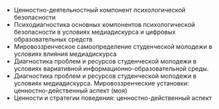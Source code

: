 - Ценностно-деятельностный компонент психологической безопасности
- Психодиагностика основных компонентов психологической безопасности в условиях медиадискурса и цифровых образовательных средств
- Мировоззренческое самоопределение студенческой молодежи в условиях влияния медиадискурса
- Диагностика проблем и ресурсов студенческой молодежи в условиях вариативной информационно-образовательной среды.
- Диагностика проблем и ресурсов студенческой молодежи в условиях медиадискурса. Мировоззренческие установки: ценностно-действенный аспект (моя)
- Ценности и стратегии поведения: ценностно-действенный аспект